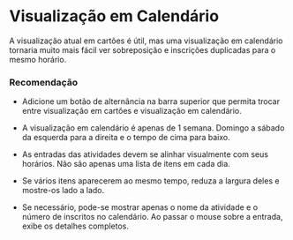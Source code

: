 # Visualização em Calendário

A visualização atual em cartões é útil, mas uma visualização em calendário tornaria muito mais fácil ver sobreposição e inscrições duplicadas para o mesmo horário.

### Recomendação

- Adicione um botão de alternância na barra superior que permita trocar entre visualização em cartões e visualização em calendário.
- A visualização em calendário é apenas de 1 semana. Domingo a sábado da esquerda para a direita e o tempo de cima para baixo.
- As entradas das atividades devem se alinhar visualmente com seus horários. Não são apenas uma lista de itens em cada dia.
- Se vários itens aparecerem ao mesmo tempo, reduza a largura deles e mostre-os lado a lado.

- Se necessário, pode-se mostrar apenas o nome da atividade e o número de inscritos no calendário. Ao passar o mouse sobre a entrada, exibe os detalhes completos.
